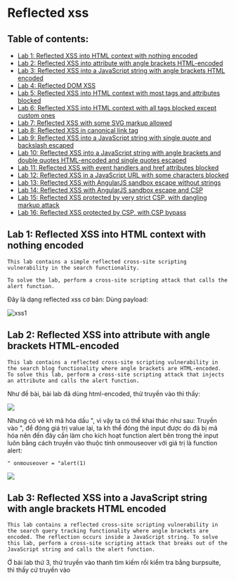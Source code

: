 # Reflected xss

## Table of contents:
* [Lab 1: Reflected XSS into HTML context with nothing encoded](#lab-1-reflected-xss-into-html-context-with-nothing-encoded)
* [Lab 2: Reflected XSS into attribute with angle brackets HTML-encoded](#lab-2-reflected-xss-into-attribute-with-angle-brackets-html-encoded)
* [Lab 3: Reflected XSS into a JavaScript string with angle brackets HTML encoded](#lab-3-reflected-xss-into-a-javascript-string-with-angle-brackets-html-encoded)
* [Lab 4: Reflected DOM XSS](#lab-4-reflected-dom-xss)
* [Lab 5: Reflected XSS into HTML context with most tags and attributes blocked](#lab-5-reflected-xss-into-html-context-with-most-tags-and-attributes-blocked)
* [Lab 6: Reflected XSS into HTML context with all tags blocked except custom ones](#lab-6-reflected-xss-into-html-context-with-all-tags-blocked-except-custom-ones)
* [Lab 7: Reflected XSS with some SVG markup allowed](#lab-7-reflected-xss-with-some-svg-markup-allowed)
* [Lab 8: Reflected XSS in canonical link tag](#lab-8-reflected-xss-in-canonical-link-tag)
* [Lab 9: Reflected XSS into a JavaScript string with single quote and backslash escaped](#lab-9-reflected-xss-into-a-javascript-string-with-single-quote-and-backslash-escaped)
* [Lab 10: Reflected XSS into a JavaScript string with angle brackets and double quotes HTML-encoded and single quotes escaped](#lab-10-reflected-xss-into-a-javascript-string-with-angle-brackets-and-double-quotes-html-encoded-and-single-quotes-escaped)
* [Lab 11: Reflected XSS with event handlers and href attributes blocked](#lab-11-reflected-xss-with-event-handlers-and-href-attributes-blocked)
* [Lab 12: Reflected XSS in a JavaScript URL with some characters blocked](#lab-12-reflected-xss-in-a-javascript-url-with-some-characters-blocked)
* [Lab 13: Reflected XSS with AngularJS sandbox escape without strings](#lab-13-reflected-xss-with-angularjs-sandbox-escape-without-strings)
* [Lab 14: Reflected XSS with AngularJS sandbox escape and CSP](#lab-14-reflected-xss-with-angularjs-sandbox-escape-and-csp)
* [Lab 15: Reflected XSS protected by very strict CSP, with dangling markup attack](#lab-15-reflected-xss-protected-by-very-strict-csp-with-dangling-markup-attack)
* [Lab 16: Reflected XSS protected by CSP, with CSP bypass](#lab-16-reflected-xss-protected-by-csp-with-csp-bypass)

## Lab 1: Reflected XSS into HTML context with nothing encoded

```
This lab contains a simple reflected cross-site scripting vulnerability in the search functionality.

To solve the lab, perform a cross-site scripting attack that calls the alert function. 

```
Đây là dạng reflected xss cơ bản: 
Dùng payload: 

<script>alert('xss')</script>


![xss1](https://github.com/manhhuy2002/hello-world/blob/main/xss/1.jpg)

## Lab 2: Reflected XSS into attribute with angle brackets HTML-encoded

```
This lab contains a reflected cross-site scripting vulnerability in the search blog functionality where angle brackets are HTML-encoded. To solve this lab, perform a cross-site scripting attack that injects an attribute and calls the alert function. 

```
Như đề bài, bài lab đã dùng html-encoded, thử truyền <script>alert(1)</script> vào thì thấy:

![](https://github.com/manhhuy2002/hello-world/blob/main/xss/2.jpg)

Nhưng có vẻ kh mã hóa dấu ", vì vậy ta có thể khai thác như sau:
Truyền vào ", để đóng giá trị value lại, ta kh thể đóng thẻ input được do đã bị mã hóa nên đến đây cần làm cho kích hoạt function alert bên trong thẻ input luôn bằng cách truyền vào thuộc tính onmouseover với giá trị là function alert:

```
" onmouseover = "alert(1)

```

![](https://github.com/manhhuy2002/hello-world/blob/main/xss/3.jpg)

## Lab 3: Reflected XSS into a JavaScript string with angle brackets HTML encoded

```
This lab contains a reflected cross-site scripting vulnerability in the search query tracking functionality where angle brackets are encoded. The reflection occurs inside a JavaScript string. To solve this lab, perform a cross-site scripting attack that breaks out of the JavaScript string and calls the alert function. 
```
Ở bài lab thứ 3, thử truyền vào thanh tìm kiếm <script>alert(1)</script> rồi kiểm tra bằng burpsuite, thì thấy cứ truyền vào <script> hay thẻ <> thì sẽ bị encode:
 
![](https://github.com/manhhuy2002/hello-world/blob/main/xss/4.jpg)
 
 Do giá trị của Searchterms đang kh được bảo vệ đúng cách nên  mình khai thác bằng cách tận dụng hàm đóng giá trị searchterms và thực hiện hàm eval:

```
    <script>
      var searchTerms = ''; eval(alert(1))//';
      document.write('<img src="/resources/images/tracker.gif?searchTerms='+encodeURIComponent(searchTerms)+'">');
  </script>
  
```
Mình truyền vào hàm ';eval(alert(1))// , để đóng giá trị var searchTerms = ''; đồng thời thực hiện hàm eval(alert(1)), và được kết quả:
  
![](https://github.com/manhhuy2002/hello-world/blob/main/xss/5.jpg)

## Lab 4: Reflected DOM XSS
  
  
## Lab 5: Reflected XSS into HTML context with most tags and attributes blocked
## Lab 6: Reflected XSS into HTML context with all tags blocked except custom ones
## Lab 7: Reflected XSS with some SVG markup allowed
## Lab 8: Reflected XSS in canonical link tag
## Lab 9: Reflected XSS into a JavaScript string with single quote and backslash escaped
## Lab 10: Reflected XSS into a JavaScript string with angle brackets and double quotes HTML-encoded and single quotes escaped
## Lab 11:Reflected XSS with event handlers and href attributes blocked
## Lab 12: Reflected XSS in a JavaScript URL with some characters blocked
## Lab 13: Reflected XSS with AngularJS sandbox escape without strings
## Lab 14: Reflected XSS with AngularJS sandbox escape and CSP
## Lab 15: Reflected XSS protected by very strict CSP, with dangling markup attack
## Lab 16: Reflected XSS protected by CSP, with CSP bypass

